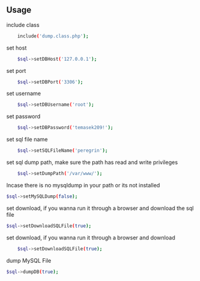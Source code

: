 ## Usage

include class 
```sh
    include('dump.class.php');
```

set host
```sh
    $sql->setDBHost('127.0.0.1');
```

set port
```sh
    $sql->setDBPort('3306');
```


set username
```sh
    $sql->setDBUsername('root');
```


set password
```sh
    $sql->setDBPassword('temasek209!');
```

set sql file name
```sh
    $sql->setSQLFileName('peregrin');
```

set sql dump path, make sure the path has read and write privileges
```sh
    $sql->setDumpPath('/var/www/');
```

Incase there is no mysqldump in your path or its not installed
```sh
$sql->setMySQLDump(false);
```

set download, if you wanna run it through a browser and download the sql file
```sh
$sql->setDownloadSQLFile(true);
```

set download, if you wanna run it through a browser and download 
```sh
    $sql->setDownloadSQLFile(true);
```

dump MySQL File
```sh
$sql->dumpDB(true);
```





